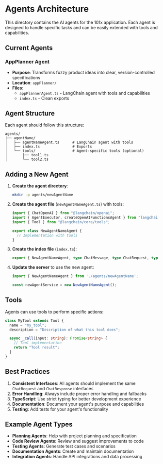 # Agents Architecture

This directory contains the AI agents for the 101x application. Each agent is designed to handle specific tasks and can be easily extended with tools and capabilities.

## Current Agents

### AppPlanner Agent
- **Purpose**: Transforms fuzzy product ideas into clear, version-controlled specifications
- **Location**: `appPlanner/`
- **Files**:
  - `appPlannerAgent.ts` - LangChain agent with tools and capabilities
  - `index.ts` - Clean exports

## Agent Structure

Each agent should follow this structure:

```
agents/
├── agentName/
│   ├── agentNameAgent.ts      # LangChain agent with tools
│   ├── index.ts               # Exports
│   └── tools/                 # Agent-specific tools (optional)
│       ├── tool1.ts
│       └── tool2.ts
```

## Adding a New Agent

1. **Create the agent directory**:
   ```bash
   mkdir -p agents/newAgentName
   ```

2. **Create the agent file** (`newAgentNameAgent.ts`) with tools:
   ```typescript
   import { ChatOpenAI } from "@langchain/openai";
   import { AgentExecutor, createOpenAIFunctionsAgent } from "langchain/agents";
   import { Tool } from "@langchain/core/tools";

   export class NewAgentNameAgent {
     // Implementation with tools
   }
   ```

3. **Create the index file** (`index.ts`):
   ```typescript
   export { NewAgentNameAgent, type ChatMessage, type ChatRequest, type ChatResponse } from './newAgentNameAgent';
   ```

4. **Update the server** to use the new agent:
   ```typescript
   import { NewAgentNameAgent } from './agents/newAgentName';
   
   const newAgentService = new NewAgentNameAgent();
   ```

## Tools

Agents can use tools to perform specific actions:

```typescript
class MyTool extends Tool {
  name = "my_tool";
  description = "Description of what this tool does";

  async _call(input: string): Promise<string> {
    // Tool implementation
    return "Tool result";
  }
}
```

## Best Practices

1. **Consistent Interfaces**: All agents should implement the same `ChatRequest` and `ChatResponse` interfaces
2. **Error Handling**: Always include proper error handling and fallbacks
3. **TypeScript**: Use strict typing for better development experience
4. **Documentation**: Document your agent's purpose and capabilities
5. **Testing**: Add tests for your agent's functionality

## Example Agent Types

- **Planning Agents**: Help with project planning and specification
- **Code Review Agents**: Review and suggest improvements to code
- **Testing Agents**: Generate test cases and scenarios
- **Documentation Agents**: Create and maintain documentation
- **Integration Agents**: Handle API integrations and data processing 